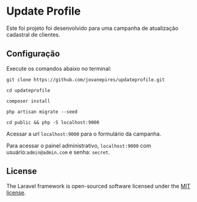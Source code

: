 # Update Profile

Este foi projeto foi desenvolvido para uma campanha de atualização cadastral de clientes.

## Configuração

Execute os comandos abaixo no terminal: 

```git clone https://github.com/jovanepires/updateprofile.git```

```cd updateprofile```

```composer install```

```php artisan migrate --seed```

```cd public && php -S localhost:9000```

Acessar a url ```localhost:9000``` para o formulário da campanha.

Para acessar o painel administrativo, ```localhost:9000``` com usuário:```admin@admin.com``` e senha: ```secret```.

## License

The Laravel framework is open-sourced software licensed under the [MIT license](http://opensource.org/licenses/MIT).
